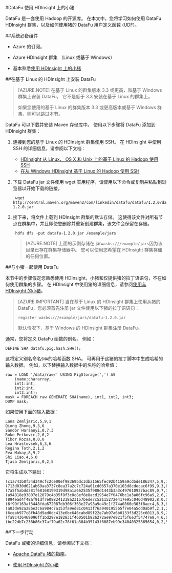<properties
pageTitle="DataFu 使用 HDInsight 上的小猪"
description="DataFu 是一套使用 Hadoop 的库。 了解如何使用 DataFu 与猪的 HDInsight 群集上。"
services="hdinsight"
documentationCenter=""
authors="Blackmist"
manager="jhubbard"
editor="cgronlun"/>

<tags
ms.service="hdinsight"
ms.devlang="na"
ms.topic="article"
ms.tgt_pltfrm="na"
ms.workload="big-data"
ms.date="08/23/2016"
ms.author="larryfr"/>

#<a name="use-datafu-with-pig-on-hdinsight"></a>DataFu 使用 HDInsight 上的小猪

DataFu 是一套使用 Hadoop 的开源库。 在本文中，您将学习如何使用 DataFu HDInsight 群集，以及如何使用猪的 DataFu 用户定义函数 (UDF)。

##<a name="prerequisites"></a>系统必备组件

* Azure 的订阅。

* Azure HDInsight 群集 （Linux 或基于 Windows）

* 基本熟悉[使用 HDInsight 上的小猪](hdinsight-use-pig.md)

##<a name="install-datafu-on-linux-based-hdinsight"></a>在基于 Linux 的 HDInsight 上安装 DataFu

> [AZURE.NOTE] 在基于 Linux 的群集版本 3.3 或更高，和基于 Windows 群集上安装 DataFu。 它不是低于 3.3 安装在基于 Linux 的群集上。
>
> 如果您使用的基于 Linux 的群集版本 3.3 或更高版本或基于 Windows 群集，则可以跳过本节。

DataFu 可以下载并安装 Maven 存储库中。 使用以下步骤将 DataFu 添加到 HDInsight 群集︰

1. 连接到您的基于 Linux 的 HDInsight 群集使用 SSH。 在 HDInsight 中使用 SSH 的详细信息，请参阅以下文档︰

    * [HDInsight 从 Linux、 OS X 和 Unix 上的基于 Linux 的 Hadoop 使用 SSH](hdinsight-hadoop-linux-use-ssh-unix.md)
    * [在从 Windows HDInsight 基于 Linux 的 Hadoop 使用 SSH](hdinsight-hadoop-linux-use-ssh-unix.md)
    
2. 下载 DataFu jar 文件使用 wget 实用程序，请使用以下命令或复制并粘贴到浏览器以开始下载的链接。

        wget http://central.maven.org/maven2/com/linkedin/datafu/datafu/1.2.0/datafu-1.2.0.jar

3. 接下来，将文件上载到 HDInsight 群集的默认存储。 这使得该文件对所有节点在群集中，并且即使您删除并重新创建群集，该文件会保留在存储。

        hdfs dfs -put datafu-1.2.0.jar /example/jars
    
    > [AZURE.NOTE] 上面的示例存储在 jar`wasbs:///example/jars`因为该目录已存在群集存储器中。 您可以使用您希望在 HDInsight 群集存储的任何位置。

##<a name="use-datafu-with-pig"></a>与小猪一起使用 DataFu

本节中的步骤假定您熟悉使用 HDInsight，小猪和仅提供猪的拉丁语语句，不在如何使用群集的步骤。 在 HDInsight 中使用猪的详细信息，请参阅[使用与 HDInsight 的小猪](hdinsight-use-pig.md)。

> [AZURE.IMPORTANT] 当在基于 Linux 的 HDInsight 群集上使用从猪的 DataFu，您必须首先注册 jar 文件使用以下猪的拉丁语语句︰
>
> ```register wasbs:///example/jars/datafu-1.2.0.jar```
>
> 默认情况下，基于 Windows 的 HDInsight 群集注册 DataFu。

通常，您将定义 DataFu 函数的别名。 例如︰

    DEFINE SHA datafu.pig.hash.SHA();
    
这将定义别名命名`SHA`的哈希函数 SHA。 可再用于这猪的拉丁脚本中生成哈希的输入数据。 例如，以下替换输入数据中的名称的哈希值︰

    raw = LOAD '/data/raw/' USING PigStorage(',') AS  
        (name:chararray, 
        int1:int, 
        int2:int,
        int3:int); 
    mask = FOREACH raw GENERATE SHA(name), int1, int2, int3; 
    DUMP mask;

如果使用下面的输入数据︰

    Lana Zemljaric,5,9,1
    Qiong Zhong,9,3,6
    Sandor Harsanyi,0,7,3
    Roko Petkovic,2,6,2
    Tibor Rozsa,8,0,0
    Lea Hrastovsek,6,3,6
    Regina Toth,2,1,2
    Eva Makay,8,9,2
    Shi Liao,4,6,0
    Tjasa Zemljaric,0,2,5
    
它将生成以下输出︰

    (c1a743b0f34d349cfc2ce00ef98369bdc3dba1565fec92b4159a9cd5de186347,5,9,1)
    (713d030d621ab69aa3737c8ea37a2c7c724a01cd0657a370e103d8cdecac6f99,9,3,6)
    (7a5f5abdd281f68168199319d98a1a662535f988d1443b3a3c497010937bac89,0,7,3)
    (a94818e93807e12079c4b35f8f3c8c8ef8e8acd1954e7f0476bc1a3a86fc96a9,2,6,2)
    (894ead4f48af91df7e088241218a23157bede7c52115272e417e95c046d48902,8,0,0)
    (6f99f163af3448fda672087db306f363e27a98a9e49c1f274a0860e303f8aec4,6,3,6)
    (a03de92a28be3c6a984c7a153fa9ed81c0413f76a9401955b5f7e04a5dd0ab9f,2,1,2)
    (6ceab977c8fb48d9ad0dc413e6bc646cabd89f22e7ab97a6b0133f3d225c6013,8,9,2)
    (fa9c436469096ff1bd297e182831f460501b826272ae97e921f5f6e3f54747e8,4,6,0)
    (bc22db7c238b86c37af79a62c78f61a304b35143f6087eb99c34040325865654,0,2,5)

##<a name="next-steps"></a>下一步行动

DataFu 或猪的详细信息，请参阅以下文档︰

* [Apache DataFu 猪的指南](http://datafu.incubator.apache.org/docs/datafu/guide.html)。

* [使用 HDInsight 的小猪](hdinsight-use-pig.md)
